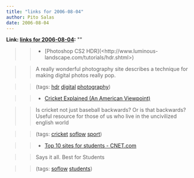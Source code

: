 ```yaml
---
title: "links for 2006-08-04"
author: Pito Salas
date: 2006-08-04
---
```


**Link: [links for 2006-08-04](None):** ""


>>

>>   * [Photoshop CS2 HDR](<http://www.luminous-
landscape.com/tutorials/hdr.shtml>)

>>

>> A really wonderful photography site describes a technique for making
digital photos really pop.

>>

>> (tags: [hdr](<http://del.icio.us/pitosalas/hdr>)
[digital](<http://del.icio.us/pitosalas/digital>)
[photography](<http://del.icio.us/pitosalas/photography>))

>>

>>   * [Cricket Explained (An American
Viewpoint)](<http://www.cricinfo.com/link_to_database/ABOUT_CRICKET/EXPLANATION/CRICKET_EXPLAINED_AMERICAN.html>)

>>

>> Is cricket not just baseball backwards? Or is that backwards? Useful
resource for those of us who live in the uncivilized english world

>>

>> (tags: [cricket](<http://del.icio.us/pitosalas/cricket>)
[soflow](<http://del.icio.us/pitosalas/soflow>)
[sport](<http://del.icio.us/pitosalas/sport>))

>>

>>   * [Top 10 sites for students -
CNET.com](<http://reviews.cnet.com/4520-11524_7-6559075-1.html?tag=cnetfd.sd>)

>>

>> Says it all. Best for Students

>>

>> (tags: [soflow](<http://del.icio.us/pitosalas/soflow>)
[students](<http://del.icio.us/pitosalas/students>))

>>

>>



